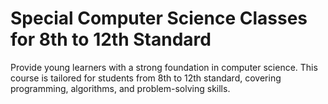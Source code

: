 # Special Computer Science Classes for 8th to 12th Standard

Provide young learners with a strong foundation in computer science. This course is tailored for students from 8th to 12th standard, covering programming, algorithms, and problem-solving skills.
